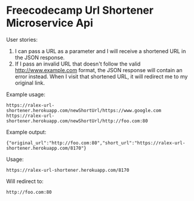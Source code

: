 # Freecodecamp Url Shortener Microservice Api

User stories:

  1. I can pass a URL as a parameter and I will receive a shortened URL in the JSON response.
  2. If I pass an invalid URL that doesn't follow the valid http://www.example.com format, the JSON response will contain an error instead.
  When I visit that shortened URL, it will redirect me to my original link.

Example usage:

    https://ralex-url-shortener.herokuapp.com/newShortUrl/https://www.google.com
    https://ralex-url-shortener.herokuapp.com/newShortUrl/http://foo.com:80

Example output:

    {"original_url":"http://foo.com:80","short_url":"https://ralex-url-shortener.herokuapp.com/8170"}

Usage:

    https://ralex-url-shortener.herokuapp.com/8170

Will redirect to:

    http://foo.com:80
